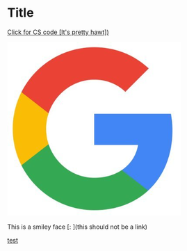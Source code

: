 # Title

[Click for CS code [It's pretty hawt])](https://google.com)

![test image](google.jpg)

This is a smiley face [:
](this should not be a link)

[test](https://twitch.tv)


